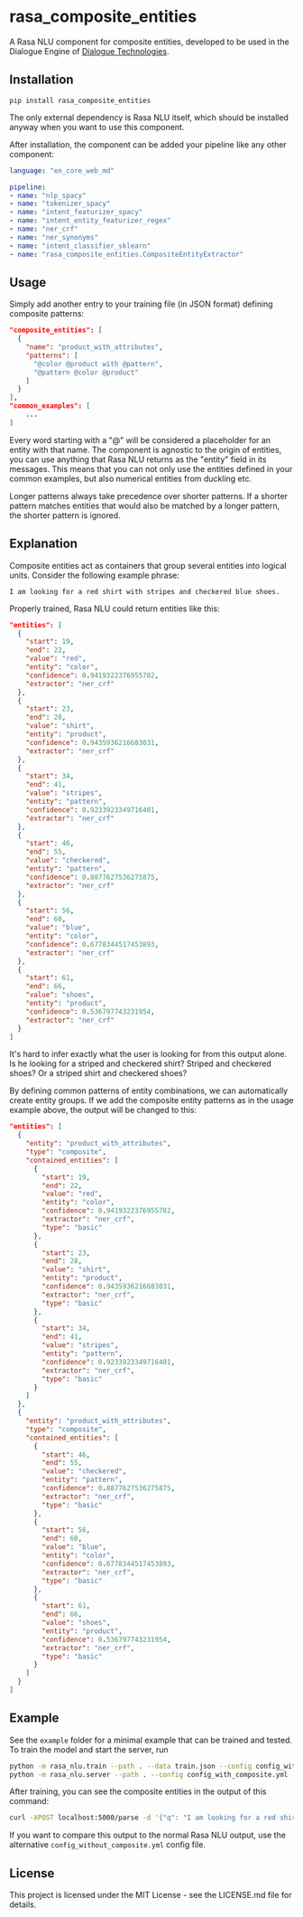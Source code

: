 # rasa_composite_entities

A Rasa NLU component for composite entities, developed to be used in the Dialogue Engine of [Dialogue Technologies](https://www.dialogue-technologies.com).

## Installation

```
pip install rasa_composite_entities
```

The only external dependency is Rasa NLU itself, which should be installed anyway when you want to use this component.

After installation, the component can be added your pipeline like any other component:

```yaml
language: "en_core_web_md"

pipeline:
- name: "nlp_spacy"
- name: "tokenizer_spacy"
- name: "intent_featurizer_spacy"
- name: "intent_entity_featurizer_regex"
- name: "ner_crf"
- name: "ner_synonyms"
- name: "intent_classifier_sklearn"
- name: "rasa_composite_entities.CompositeEntityExtractor"
```

## Usage

Simply add another entry to your training file (in JSON format) defining composite patterns:
```json
"composite_entities": [
  {
    "name": "product_with_attributes",
    "patterns": [
      "@color @product with @pattern",
      "@pattern @color @product"
    ]
  }
],
"common_examples": [
    ...
]
```
Every word starting with a "@" will be considered a placeholder for an entity with that name. The component is agnostic to the origin of entities, you can use anything that Rasa NLU returns as the "entity" field in its messages. This means that you can not only use the entities defined in your common examples, but also numerical entities from duckling etc.

Longer patterns always take precedence over shorter patterns. If a shorter pattern matches entities that would also be matched by a longer pattern, the shorter pattern is ignored.

## Explanation

Composite entities act as containers that group several entities into logical units. Consider the following example phrase:
```
I am looking for a red shirt with stripes and checkered blue shoes.
```
Properly trained, Rasa NLU could return entities like this:
```json
"entities": [
  {
    "start": 19,
    "end": 22,
    "value": "red",
    "entity": "color",
    "confidence": 0.9419322376955782,
    "extractor": "ner_crf"
  },
  {
    "start": 23,
    "end": 28,
    "value": "shirt",
    "entity": "product",
    "confidence": 0.9435936216683031,
    "extractor": "ner_crf"
  },
  {
    "start": 34,
    "end": 41,
    "value": "stripes",
    "entity": "pattern",
    "confidence": 0.9233923349716401,
    "extractor": "ner_crf"
  },
  {
    "start": 46,
    "end": 55,
    "value": "checkered",
    "entity": "pattern",
    "confidence": 0.8877627536275875,
    "extractor": "ner_crf"
  },
  {
    "start": 56,
    "end": 60,
    "value": "blue",
    "entity": "color",
    "confidence": 0.6778344517453893,
    "extractor": "ner_crf"
  },
  {
    "start": 61,
    "end": 66,
    "value": "shoes",
    "entity": "product",
    "confidence": 0.536797743231954,
    "extractor": "ner_crf"
  }
]
```

It's hard to infer exactly what the user is looking for from this output alone. Is he looking for a striped and checkered shirt? Striped and checkered shoes? Or a striped shirt and checkered shoes?

By defining common patterns of entity combinations, we can automatically create entity groups. If we add the composite entity patterns as in the usage example above, the output will be changed to this:
```json
"entities": [
  {
    "entity": "product_with_attributes",
    "type": "composite",
    "contained_entities": [
      {
        "start": 19,
        "end": 22,
        "value": "red",
        "entity": "color",
        "confidence": 0.9419322376955782,
        "extractor": "ner_crf",
        "type": "basic"
      },
      {
        "start": 23,
        "end": 28,
        "value": "shirt",
        "entity": "product",
        "confidence": 0.9435936216683031,
        "extractor": "ner_crf",
        "type": "basic"
      },
      {
        "start": 34,
        "end": 41,
        "value": "stripes",
        "entity": "pattern",
        "confidence": 0.9233923349716401,
        "extractor": "ner_crf",
        "type": "basic"
      }
    ]
  },
  {
    "entity": "product_with_attributes",
    "type": "composite",
    "contained_entities": [
      {
        "start": 46,
        "end": 55,
        "value": "checkered",
        "entity": "pattern",
        "confidence": 0.8877627536275875,
        "extractor": "ner_crf",
        "type": "basic"
      },
      {
        "start": 56,
        "end": 60,
        "value": "blue",
        "entity": "color",
        "confidence": 0.6778344517453893,
        "extractor": "ner_crf",
        "type": "basic"
      },
      {
        "start": 61,
        "end": 66,
        "value": "shoes",
        "entity": "product",
        "confidence": 0.536797743231954,
        "extractor": "ner_crf",
        "type": "basic"
      }
    ]
  }
]
```

## Example

See the `example` folder for a minimal example that can be trained and tested.  To train the model and start the server, run
```bash
python -m rasa_nlu.train --path . --data train.json --config config_with_composite.yml
python -m rasa_nlu.server --path . --config config_with_composite.yml
```
After training, you can see the composite entities in the output of this command:
```bash
curl -XPOST localhost:5000/parse -d '{"q": "I am looking for a red shirt with stripes and checkered blue shoes"}'
```
If you want to compare this output to the normal Rasa NLU output, use the alternative `config_without_composite.yml` config file.

## License

This project is licensed under the MIT License - see the LICENSE.md file for details.
